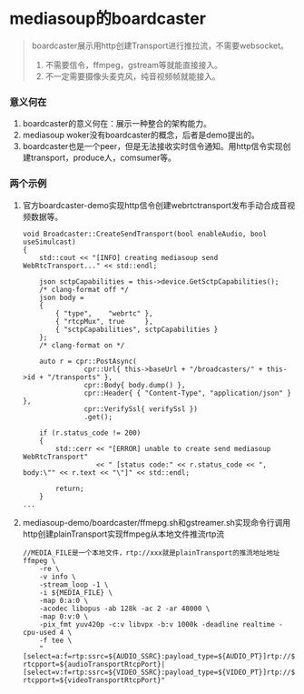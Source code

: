 # mediasoup的boardcaster
> boardcaster展示用http创建Transport进行推拉流，不需要websocket。
> 1. 不需要信令，ffmpeg，gstream等就能直接接入。
> 2. 不一定需要摄像头麦克风，纯音视频帧就能接入。

### 意义何在
1. boardcaster的意义何在：展示一种整合的架构能力。
2. mediasoup woker没有boardcaster的概念，后者是demo提出的。
3. boardcaster也是一个peer，但是无法接收实时信令通知。用http信令实现创建transport，produce人，comsumer等。

### 两个示例
1. 官方boardcaster-demo实现http信令创建webrtctransport发布手动合成音视频数据等。
    ```
    void Broadcaster::CreateSendTransport(bool enableAudio, bool useSimulcast)
    {
        std::cout << "[INFO] creating mediasoup send WebRtcTransport..." << std::endl;
    
        json sctpCapabilities = this->device.GetSctpCapabilities();
        /* clang-format off */
        json body =
        {
            { "type",    "webrtc" },
            { "rtcpMux", true     },
            { "sctpCapabilities", sctpCapabilities }
        };
        /* clang-format on */
    
        auto r = cpr::PostAsync(
                   cpr::Url{ this->baseUrl + "/broadcasters/" + this->id + "/transports" },
                   cpr::Body{ body.dump() },
                   cpr::Header{ { "Content-Type", "application/json" } },
                   cpr::VerifySsl{ verifySsl })
                   .get();
    
        if (r.status_code != 200)
        {
            std::cerr << "[ERROR] unable to create send mediasoup WebRtcTransport"
                      << " [status code:" << r.status_code << ", body:\"" << r.text << "\"]" << std::endl;
    
            return;
        }
    ...
    ```

2. mediasoup-demo/boardcaster/ffmepg.sh和gstreamer.sh实现命令行调用http创建plainTransport实现ffmpeg从本地文件推流rtp流
    ```
    //MEDIA_FILE是一个本地文件，rtp://xxx就是plainTransport的推流地址地址
    ffmpeg \
        -re \
        -v info \
        -stream_loop -1 \
        -i ${MEDIA_FILE} \
        -map 0:a:0 \
        -acodec libopus -ab 128k -ac 2 -ar 48000 \
        -map 0:v:0 \
        -pix_fmt yuv420p -c:v libvpx -b:v 1000k -deadline realtime -cpu-used 4 \
        -f tee \
        "[select=a:f=rtp:ssrc=${AUDIO_SSRC}:payload_type=${AUDIO_PT}]rtp://${audioTransportIp}:${audioTransportPort}?rtcpport=${audioTransportRtcpPort}|[select=v:f=rtp:ssrc=${VIDEO_SSRC}:payload_type=${VIDEO_PT}]rtp://${videoTransportIp}:${videoTransportPort}?rtcpport=${videoTransportRtcpPort}"
    ```